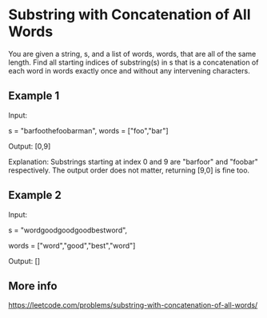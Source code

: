 # Substring with Concatenation of All Words

You are given a string, s, and a list of words, words, that are all of the same length. Find all starting indices of substring(s) in s that is a concatenation of each word in words exactly once and without any intervening characters.

## Example 1

Input:

  s = "barfoothefoobarman", words = ["foo","bar"]

Output: [0,9]

Explanation: Substrings starting at index 0 and 9 are "barfoor" and "foobar" respectively.
The output order does not matter, returning [9,0] is fine too.

## Example 2

Input:

  s = "wordgoodgoodgoodbestword",

  words = ["word","good","best","word"]

Output: []

## More info

<https://leetcode.com/problems/substring-with-concatenation-of-all-words/>
